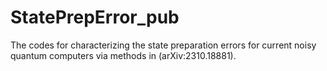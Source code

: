 # StatePrepError_pub

The codes for characterizing the state preparation errors for current noisy quantum computers via methods in (arXiv:2310.18881).

